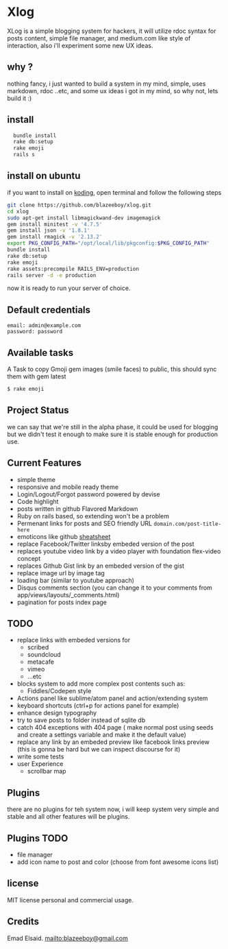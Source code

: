# Xlog

XLog is a simple blogging system for hackers, it will utilize rdoc syntax for posts content, simple file manager, and medium.com like style of interaction, also i'll experiment some new UX ideas. 

## why ?

nothing fancy, i just wanted to build a system in my mind, simple, uses markdown, rdoc ..etc, and some ux ideas i got in my mind, so why not, lets build it :)

## install

```bash
  bundle install
  rake db:setup
  rake emoji
  rails s
```
## install on ubuntu

if you want to install on [koding](http://www.koding.com), open terminal and follow the following steps

```bash
git clone https://github.com/blazeeboy/xlog.git
cd xlog
sudo apt-get install libmagickwand-dev imagemagick
gem install minitest -v '4.7.5'
gem install json -v '1.8.1'
gem install rmagick -v '2.13.2'
export PKG_CONFIG_PATH="/opt/local/lib/pkgconfig:$PKG_CONFIG_PATH"
bundle install
rake db:setup
rake emoji
rake assets:precompile RAILS_ENV=production
rails server -d -e production
```
now it is ready to run your server of choice.

## Default credentials

```
email: admin@example.com
password: password
```
## Available tasks

A Task to copy Gmoji gem images (smile faces) to public, this should sync them with gem latest
```bash
$ rake emoji
``` 

## Project Status

we can say that we're still in the alpha phase, it could be used for blogging but
we didn't test it enough to make sure it is stable enough for production use.

## Current Features

* simple theme
* responsive and mobile ready theme
* Login/Logout/Forgot password powered by devise
* Code highlight
* posts written in github Flavored Markdown
* Ruby on rails based, so extending won't be a problem
* Permenant links for posts and SEO friendly URL `domain.com/post-title-here`
* emoticons like github [sheatsheet](http://www.emoji-cheat-sheet.com/)
* replace Facebook/Twitter linksby embeded version of the post
* replaces youtube video link by a video player with foundation flex-video concept
* replaces Github Gist link by an embeded version of the gist
* replace image url by image tag 
* loading bar (similar to youtube approach)
* Disqus comments section (you can change it to your comments from app/views/layouts/_comments.html)
* pagination for posts index page


## TODO

* replace links with embeded versions for 
	* scribed
	* soundcloud
	* metacafe
	* vimeo
	* ...etc
* blocks system to add more complex post contents such as:
	* Fiddles/Codepen style
* Actions panel like sublime/atom panel and action/extending system
* keyboard shortcuts (ctrl+p for actions panel for example)
* enhance design typography
* try to save posts to folder instead of sqlite db
* catch 404 exceptions with 404 page ( make normal post using seeds and create a settings variable and make it the default value)
* replace any link by an embeded preview like facebook links preview (this is gonna be hard but we can inspect discourse for it)
* write some tests
* user Experience
	* scrollbar map

## Plugins

there are no plugins for teh system now, i will keep system very simple and stable and 
all other features will be plugins.

## Plugins TODO

* file manager
* add icon name to post and color (choose from font awesome icons list)

## license

MIT license personal and commercial usage.

## Credits

Emad Elsaid. <mailto:blazeeboy@gmail.com>